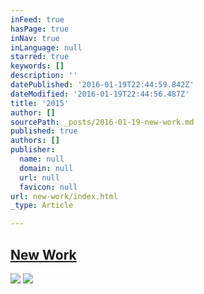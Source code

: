 ```yaml
---
inFeed: true
hasPage: true
inNav: true
inLanguage: null
starred: true
keywords: []
description: ''
datePublished: '2016-01-19T22:44:59.842Z'
dateModified: '2016-01-19T22:44:56.487Z'
title: '2015'
author: []
sourcePath: _posts/2016-01-19-new-work.md
published: true
authors: []
publisher:
  name: null
  domain: null
  url: null
  favicon: null
url: new-work/index.html
_type: Article

---
```

## [New Work][0]
![](https://s3-us-west-2.amazonaws.com/the-grid-img/p/432bd69500c72e57e551d5b1658fc120b06a2511.jpg)
![](https://the-grid-user-content.s3-us-west-2.amazonaws.com/b6a292fa-f54a-4949-820f-7c2a06149812.jpg)

[0]: https://www.instagram.com/the.creationist/